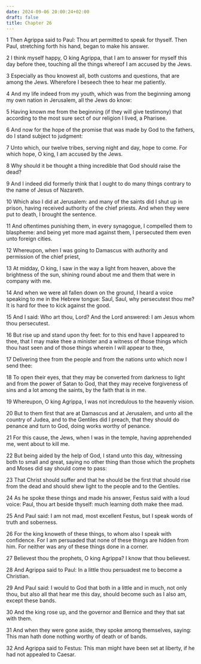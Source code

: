 ```yaml
---
date: 2024-09-06 20:00:24+02:00
draft: false
title: Chapter 26
---
```




1 Then Agrippa said to Paul: Thou art permitted to speak for thyself. Then Paul, stretching forth his hand, began to make his answer.

2 I think myself happy, O king Agrippa, that I am to answer for myself this day before thee, touching all the things whereof I am accused by the Jews.

3 Especially as thou knowest all, both customs and questions, that are among the Jews. Wherefore I beseech thee to hear me patiently.

4 And my life indeed from my youth, which was from the beginning among my own nation in Jerusalem, all the Jews do know:

5 Having known me from the beginning (if they will give testimony) that according to the most sure sect of our religion I lived, a Pharisee.

6 And now for the hope of the promise that was made by God to the fathers, do I stand subject to judgment:

7 Unto which, our twelve tribes, serving night and day, hope to come. For which hope, O king, I am accused by the Jews.

8 Why should it be thought a thing incredible that God should raise the dead?

9 And I indeed did formerly think that I ought to do many things contrary to the name of Jesus of Nazareth.

10 Which also I did at Jerusalem: and many of the saints did I shut up in prison, having received authority of the chief priests. And when they were put to death, I brought the sentence.

11 And oftentimes punishing them, in every synagogue, I compelled them to blaspheme: and being yet more mad against them, I persecuted them even unto foreign cities.

12 Whereupon, when I was going to Damascus with authority and permission of the chief priest,

13 At midday, O king, I saw in the way a light from heaven, above the brightness of the sun, shining round about me and them that were in company with me.

14 And when we were all fallen down on the ground, I heard a voice speaking to me in the Hebrew tongue: Saul, Saul, why persecutest thou me? It is hard for thee to kick against the good.

15 And I said: Who art thou, Lord? And the Lord answered: I am Jesus whom thou persecutest.

16 But rise up and stand upon thy feet: for to this end have I appeared to thee, that I may make thee a minister and a witness of those things which thou hast seen and of those things wherein I will appear to thee,

17 Delivering thee from the people and from the nations unto which now I send thee:

18 To open their eyes, that they may be converted from darkness to light and from the power of Satan to God, that they may receive forgiveness of sins and a lot among the saints, by the faith that is in me.

19 Whereupon, O king Agrippa, I was not incredulous to the heavenly vision.

20 But to them first that are at Damascus and at Jerusalem, and unto all the country of Judea, and to the Gentiles did I preach, that they should do penance and turn to God, doing works worthy of penance.

21 For this cause, the Jews, when I was in the temple, having apprehended me, went about to kill me.

22 But being aided by the help of God, I stand unto this day, witnessing both to small and great, saying no other thing than those which the prophets and Moses did say should come to pass:

23 That Christ should suffer and that he should be the first that should rise from the dead and should shew light to the people and to the Gentiles.

24 As he spoke these things and made his answer, Festus said with a loud voice: Paul, thou art beside thyself: much learning doth make thee mad.

25 And Paul said: I am not mad, most excellent Festus, but I speak words of truth and soberness.

26 For the king knoweth of these things, to whom also I speak with confidence. For I am persuaded that none of these things are hidden from him. For neither was any of these things done in a corner.

27 Believest thou the prophets, O king Agrippa? I know that thou believest.

28 And Agrippa said to Paul: In a little thou persuadest me to become a Christian.

29 And Paul said: I would to God that both in a little and in much, not only thou, but also all that hear me this day, should become such as I also am, except these bands.

30 And the king rose up, and the governor and Bernice and they that sat with them.

31 And when they were gone aside, they spoke among themselves, saying: This man hath done nothing worthy of death or of bands.

32 And Agrippa said to Festus: This man might have been set at liberty, if he had not appealed to Caesar.

